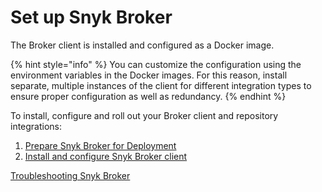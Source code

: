 # Set up Snyk Broker

The Broker client is installed and configured as a Docker image.

{% hint style="info" %}
You can customize the configuration using the environment variables in the Docker images. For this reason, install separate, multiple instances of the client for different integration types to ensure proper configuration as well as redundancy.
{% endhint %}

To install, configure and roll out your Broker client and repository integrations:

1. [Prepare Snyk Broker for Deployment](prepare-snyk-broker-for-deployment.md)
2. [Install and configure Snyk Broker client](how-to-install-and-configure-your-snyk-broker-client.md)

[Troubleshooting Snyk Broker](../troubleshooting-broker.md)
